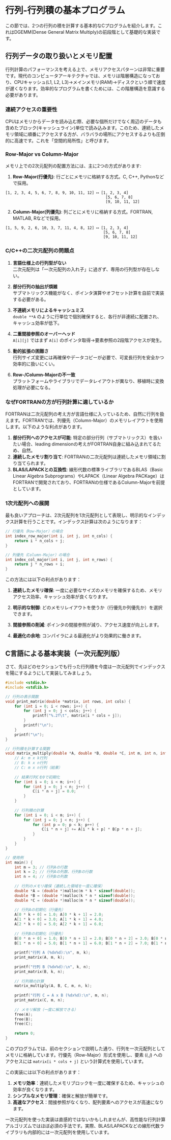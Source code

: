 # 行列-行列積の基本プログラム

この節では、2つの行列の積を計算する基本的なCプログラムを紹介します。これはDGEMM(Dense General Matrix Multiply)の前段階として基礎的な実装です。

## 行列データの取り扱いとメモリ配置

行列計算のパフォーマンスを考える上で、メモリアクセスパターンは非常に重要です。現代のコンピュータアーキテクチャでは、メモリは階層構造になっており、CPUキャッシュ(L1, L2, L3)→メインメモリ(RAM)→ディスクという順で速度が遅くなります。効率的なプログラムを書くためには、この階層構造を意識する必要があります。

### 連続アクセスの重要性

CPUはメモリからデータを読み込む際、必要な個所だけでなく周辺のデータも含めたブロック(キャッシュライン)単位で読み込みます。このため、連続したメモリ領域に順番にアクセスする方が、バラバラの場所にアクセスするよりも圧倒的に高速です。これを「空間的局所性」と呼びます。

### Row-Major vs Column-Major

メモリ上での2次元配列の配置方法には、主に2つの方式があります:

1. **Row-Major(行優先)**: 行ごとにメモリに格納する方式。C, C++, Pythonなどで採用。
```
[1, 2, 3, 4, 5, 6, 7, 8, 9, 10, 11, 12] ⟷ [1, 2, 3, 4]
                                            [5, 6, 7, 8]
                                            [9, 10, 11, 12]
```

2. **Column-Major(列優先)**: 列ごとにメモリに格納する方式。FORTRAN, MATLAB, Rなどで採用。
```
[1, 5, 9, 2, 6, 10, 3, 7, 11, 4, 8, 12] ⟷ [1, 2, 3, 4]
                                           [5, 6, 7, 8]
                                           [9, 10, 11, 12]
```

### C/C++の二次元配列の問題点

1. **言語仕様上の行列型がない**  
   二次元配列は「一次元配列の入れ子」に過ぎず、専用の行列型が存在しない。

2. **部分行列の抽出が煩雑**  
   サブマトリックス機能がなく、ポインタ演算やオフセット計算を自前で実装する必要がある。

3. **不連続メモリによるキャッシュミス**  
   `double **A` のように行単位で個別確保すると、各行が非連続に配置され、キャッシュ効率が低下。

4. **二重間接参照のオーバーヘッド**  
   `A[i][j]` ではまず `A[i]` のポインタ取得→要素参照の2段階アクセスが発生。

5. **動的拡張の困難さ**  
   行列サイズ変更には再確保やデータコピーが必要で、可変長行列を安全かつ効率的に扱いにくい。

6. **Row-/Column-Majorの不一致**  
   プラットフォームやライブラリでデータレイアウトが異なり、移植時に変換処理が必要になる。

   
### なぜFORTRANの方が行列計算に適しているか
FORTRANは二次元配列の考え方が言語仕様に入っているため、自然に行列を扱えます。FORTRANでは、列優先（Column-Major）のメモリレイアウトを使用します。以下のような利点があります。
1. **部分行列へのアクセスが可能**: 特定の部分行列（サブマトリックス）を扱いたい場合、leading dimensionの考えがFORTRAN自身に組み込まれてるため、自然。
2. **連続したメモリ割り当て**: FORTRANの二次元配列は連続したメモリ領域に割り当てられます。
3. **BLAS/LAPACKとの互換性**: 線形代数の標準ライブラリであるBLAS（Basic Linear Algebra Subprograms）やLAPACK（Linear Algebra PACKage）はFORTRANで開発されており、FORTRANの仕様であるColumn-Majorを前提としています。

### 1次元配列への展開

最も良いアプローチは、2次元配列を1次元配列として表現し、明示的なインデックス計算を行うことです。インデックス計算は次のようになります：

```c
// 行優先（Row-Major）の場合
int index_row_major(int i, int j, int n_cols) {
    return i * n_cols + j;
}

// 列優先（Column-Major）の場合
int index_col_major(int i, int j, int n_rows) {
    return j * n_rows + i;
}
```

この方法には以下の利点があります：

1. **連続したメモリ確保**: 一度に必要なサイズのメモリを確保するため、メモリアクセス効率、キャッシュ効率が良くなります。

2. **明示的な制御**: どのメモリレイアウトを使うか（行優先か列優先か）を選択できます。

3. **間接参照の削減**: ポインタの間接参照が減り、アクセス速度が向上します。

4. **最適化の余地**: コンパイラによる最適化がより効果的に働きます。

## C言語による基本実装（一次元配列版）
さて、先ほどのセクションでも行った行列積を今度は一次元配列でインデックスを陽にするようにして実装してみましょう。

```c
#include <stdio.h>
#include <stdlib.h>

// 行列の表示関数
void print_matrix(double *matrix, int rows, int cols) {
    for (int i = 0; i < rows; i++) {
        for (int j = 0; j < cols; j++) {
            printf("%.2f\t", matrix[i * cols + j]);
        }
        printf("\n");
    }
    printf("\n");
}

// 行列積を計算する関数
void matrix_multiply(double *A, double *B, double *C, int m, int n, int k) {
    // A: m x k行列
    // B: k x n行列
    // C: m x n行列（結果）
    
    // 結果行列Cを0で初期化
    for (int i = 0; i < m; i++) {
        for (int j = 0; j < n; j++) {
            C[i * n + j] = 0.0;
        }
    }
    
    // 行列積の計算
    for (int i = 0; i < m; i++) {
        for (int j = 0; j < n; j++) {
            for (int p = 0; p < k; p++) {
                C[i * n + j] += A[i * k + p] * B[p * n + j];
            }
        }
    }
}

// 使用例
int main() {
    int m = 3; // 行列Aの行数
    int k = 2; // 行列Aの列数、行列Bの行数
    int n = 4; // 行列Bの列数
    
    // 行列のメモリ確保（連続した領域を一度に確保）
    double *A = (double *)malloc(m * k * sizeof(double));
    double *B = (double *)malloc(k * n * sizeof(double));
    double *C = (double *)malloc(m * n * sizeof(double));
    
    // 行列Aの初期化（行優先）
    A[0 * k + 0] = 1.0; A[0 * k + 1] = 2.0;
    A[1 * k + 0] = 3.0; A[1 * k + 1] = 4.0;
    A[2 * k + 0] = 5.0; A[2 * k + 1] = 6.0;
    
    // 行列Bの初期化（行優先）
    B[0 * n + 0] = 1.0; B[0 * n + 1] = 2.0; B[0 * n + 2] = 3.0; B[0 * n + 3] = 4.0;
    B[1 * n + 0] = 5.0; B[1 * n + 1] = 6.0; B[1 * n + 2] = 7.0; B[1 * n + 3] = 8.0;
    
    printf("行列 A (%dx%d):\n", m, k);
    print_matrix(A, m, k);
    
    printf("行列 B (%dx%d):\n", k, n);
    print_matrix(B, k, n);
    
    // 行列積の計算
    matrix_multiply(A, B, C, m, n, k);
    
    printf("行列 C = A x B (%dx%d):\n", m, n);
    print_matrix(C, m, n);
    
    // メモリ解放（一度に解放できる）
    free(A);
    free(B);
    free(C);
    
    return 0;
}
```

このプログラムでは、前のセクションで説明した通り、行列を一次元配列としてメモリに格納しています。行優先（Row-Major）形式を使用し、要素 $(i,j)$ へのアクセスには `matrix[i * cols + j]` という計算式を使用しています。

この実装には以下の利点があります：

1. **メモリ効率**：連続したメモリブロックを一度に確保するため、キャッシュの効率が良くなります。
2. **シンプルなメモリ管理**：確保と解放が簡単です。
3. **高速なアクセス**：間接参照がなくなり、配列要素へのアクセスが高速になります。

一次元配列を使った実装は直感的ではないかもしれませんが、高性能な行列計算アルゴリズムではほぼ必須の手法です。実際、BLAS/LAPACKなどの線形代数ライブラリも内部的には一次元配列を使用しています。
